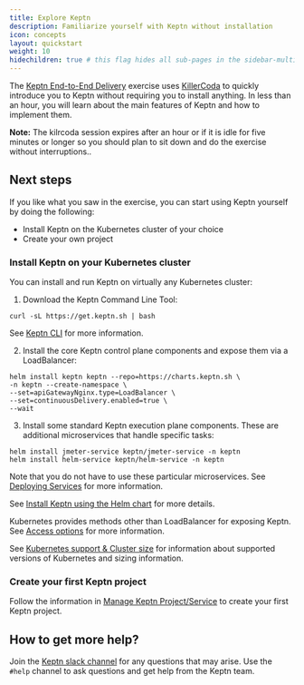 ```yaml
---
title: Explore Keptn
description: Familiarize yourself with Keptn without installation
icon: concepts
layout: quickstart
weight: 10
hidechildren: true # this flag hides all sub-pages in the sidebar-multicard.html
---
```


The [Keptn End-to-End Delivery](https://killercoda.com/keptn/scenario/keptn-end-to-end-delivery) exercise
uses [KillerCoda](https://killercoda.com/) to quickly introduce you to Keptn
without requiring you to install anything.
In less than an hour, you will learn about the main features of Keptn and how to implement them.

**Note:** The kilrcoda session expires after an hour or if it is idle for five minutes or longer
so you should plan to sit down and do the exercise without interruptions..

## Next steps

If you like what you saw in the exercise, you can start using Keptn yourself by doing the following:

- Install Keptn on the Kubernetes cluster of your choice
- Create your own project

### Install Keptn on your Kubernetes cluster

You can install and run Keptn on virtually any Kubernetes cluster:

1. Download the Keptn Command Line Tool:

```
curl -sL https://get.keptn.sh | bash
```

See [Keptn CLI](../0.16.x/reference/cli) for more information.

2. Install the core Keptn control plane components and expose them via a LoadBalancer:

```
helm install keptn keptn --repo=https://charts.keptn.sh \
-n keptn --create-namespace \
--set=apiGatewayNginx.type=LoadBalancer \
--set=continuousDelivery.enabled=true \
--wait
```

3. Install some standard Keptn execution plane components. These are additional microservices that handle specific tasks:

```
helm install jmeter-service keptn/jmeter-service -n keptn
helm install helm-service keptn/helm-service -n keptn
```

Note that you do not have to use these particular microservices.
See [Deploying Services](../0.16.x/manage/service) for more information.

See [Install Keptn using the Helm chart](../0.16.x/operate/advanced_install_options)
for more details.

Kubernetes provides methods other than LoadBalancer for exposing Keptn.
See [Access options](../0.16.x/operate/install/#access-options) for more information.

See [Kubernetes support & Cluster size](../0.16.x/operate/k8s_support)
for information about supported versions of Kubernetes and sizing information.

### Create your first Keptn project

Follow the information in [Manage Keptn Project/Service](../0.16.x/manage)
to create your first Keptn project.

## How to get more help?

Join the [Keptn slack channel](https://slack.keptn.sh) for any questions that may arise.
Use the `#help` channel to ask questions and get help from the Keptn team.
